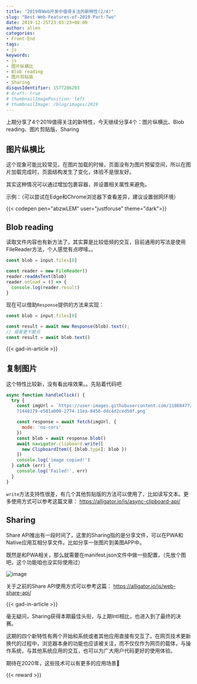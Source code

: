 ```yaml
---
title: "2019年Web开发中值得关注的新特性(2/4)"
slug: "Best-Web-Features-of-2019-Part-Two"
date: 2019-12-25T23:03:23+08:00
author: allen
categories:
- Front-End
tags:
- js
keywords:
- js
- 图片纵横比
- Blob reading
- 图片剪贴版
- Sharing
disqusIdentifier: 1577286203
# draft: true
# thumbnailImagePosition: left
# thumbnailImage: /blog/images/2019
---
```


上期分享了4个2019值得关注的新特性，今天继续分享4个：图片纵横比、Blob reading、图片剪贴版、Sharing

<!--more-->

## 图片纵横比

这个现象可能比较常见，在图片加载的时候，页面没有为图片预留空间，所以在图片加载完成时，页面结构发生了变化，体验不是很友好。

其实这种情况可以通过增加包裹容器，并设置相关属性来避免。

示例：（可以尝试在Edge和Chrome浏览器下查看差异，建议设置弱网环境）

{{< codepen pen="abzwLEM" user="justforuse" theme="dark">}}

## Blob reading

读取文件内容也有新方法了，其实算是比较低频的交互，目前通用的写法是使用FileReader方法，个人感觉有点啰嗦。。

```js
const blob = input.files[0]

const reader = new FileReader()
reader.readAsText(blob)
reader.onload = () => {
  console.log(reader.result)
}
```

现在可以借助`Response`提供的方法来实现：

```js
const blob = input.files[0]

const result = await new Response(blob).text();
// 或者更干脆点
const result = await blob.text()

```

{{< gad-in-article >}}

## 复制图片

这个特性比较新，没有看出啥效果。。先贴着代码吧

```js
async function handleClick() {
  try {
    const imgUrl = `https://user-images.githubusercontent.com/11868477/
    71448279-e501a000-2774-11ea-8456-ddc4d2ced50f.png`

    const response = await fetch(imgUrl, {
      mode: 'no-cors'
    })
    const blob = await response.blob()
    await navigator.clipboard.write([
      new ClipboardItem({ [blob.type]: blob })
    ])
    console.log('image copied!')
  } catch (err) {
    console.log('Failed!', err)
  }
}
```

`write`方法支持性很差，有几个其他剪贴版的方法可以使用了，比如读写文本。更多使用方式可以参考这篇文章： https://alligator.io/js/async-clipboard-api/

## Sharing

Share API推出有一段时间了，这里的Sharing指的是分享文件，可以在PWA和Native应用互相分享文件。比如分享一张图片到美图APP中。

既然是和PWA相关，那么就需要在manifest.json文件中做一些配置，（先放个图吧，这个功能咱也没实际使用过）

![image](https://user-images.githubusercontent.com/11868477/71448611-2f851b80-2779-11ea-9365-f1c4b98ea0c5.png)


关于之前的Share API使用方式可以参考这篇： https://alligator.io/js/web-share-api/

{{< gad-in-article >}}

毫无疑问，Sharing获得本期最佳头衔，与上期Intl相比，也进入到了最终的决赛。

这期的四个新特性有两个开始和系统或者其他应用直接有交互了。在网页技术更新换代的过程中，浏览器本身的功能也应该被关注，而不仅仅作为网页的载体，与操作系统，与其他系统应用的交互，也可以为广大用户代码更好的使用体验。

期待在2020年，这些技术可以有更多的应用场景👊

<!-- {{< embed-caniuse css-placeholder-shown >}} -->
<!-- {{< codepen pen="PKdOpB" user="justforuse" theme="dark">}} -->
<!-- {{< alert warning >}}
xxx
{{< /alert >}} -->
{{< reward >}}
